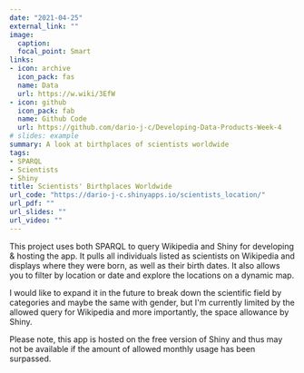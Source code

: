 ```yaml
---
date: "2021-04-25"
external_link: ""
image:
  caption:
  focal_point: Smart
links:
- icon: archive
  icon_pack: fas
  name: Data
  url: https://w.wiki/3EfW
- icon: github
  icon_pack: fab
  name: Github Code
  url: https://github.com/dario-j-c/Developing-Data-Products-Week-4
# slides: example
summary: A look at birthplaces of scientists worldwide
tags:
- SPARQL
- Scientists
- Shiny
title: Scientists' Birthplaces Worldwide
url_code: "https://dario-j-c.shinyapps.io/scientists_location/"
url_pdf: ""
url_slides: ""
url_video: ""
---
```



This project uses both SPARQL to query Wikipedia and Shiny for developing & hosting the app. It pulls all individuals listed as scientists on Wikipedia and displays where they were born, as well as their birth dates. It also allows you to filter by location or date and explore the locations on a dynamic map.

I would like to expand it in the future to break down the scientific field by categories and maybe the same with gender, but I'm currently limited by the allowed query for Wikipedia and more importantly, the space allowance by Shiny.

Please note, this app is hosted on the free version of Shiny and thus may not be available if the amount of allowed monthly usage has been surpassed.
